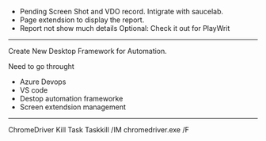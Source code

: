- Pending Screen Shot and VDO record. Intigrate with saucelab.
- Page extendsion to display the report.
- Report not show much details
Optional: Check it out for PlayWrit
------------------------------------------------------------------
Create New Desktop Framework for Automation.


Need to go throught 
- Azure Devops
- VS code
- Destop automation frameworke
- Screen extendsion management

------------------------------------------------------------------

ChromeDriver Kill Task
Taskkill /IM chromedriver.exe /F
  

